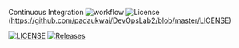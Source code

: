Continuous Integration
![workflow](https://github.com/padaukwai/DevOpsLab2/actions/workflows/main.yml/badge.svg)
![License](https://img.shields.io/badge/License-MIT-blue.svg)(https://github.com/padaukwai/DevOpsLab2/blob/master/LICENSE)

[![LICENSE](https://img.shields.io/github/license/padaukwai/sem.svg?style=flat-square)](https://github.com/padaukwai/DevOpsLab2/blob/master/LICENSE)
[![Releases](https://img.shields.io/github/release/padaukwai/sem/all.svg?style=flat-square)](https://github.com/padaukwai/DevOpsLab2/releases)